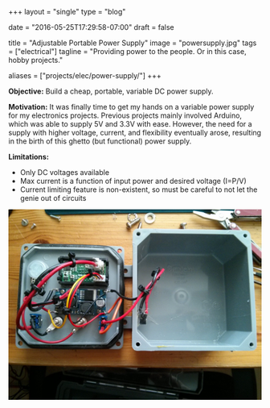 +++
layout =    "single"
type =      "blog"

date = "2016-05-25T17:29:58-07:00"
draft =     false

title =     "Adjustable Portable Power Supply"
image =     "powersupply.jpg"
tags =      ["electrical"]
tagline = "Providing power to the people. Or in this case, hobby projects."

aliases =   ["projects/elec/power-supply/"]
+++

__Objective:__ Build a cheap, portable, variable DC power supply.

__Motivation:__ It was finally time to get my hands on a variable power supply for my electronics projects. Previous projects mainly involved Arduino, which was able to supply 5V and 3.3V with ease. However, the need for a supply with higher voltage, current, and flexibility eventually arose, resulting in the birth of this ghetto (but functional) power supply.

__Limitations:__

+ Only DC voltages available
+ Max current is a function of input power and desired voltage (I=P/V)
+ Current limiting feature is non-existent, so must be careful to not let the genie out of circuits

![Internals of the power supply.](IMG_20160525_143029.jpg)

